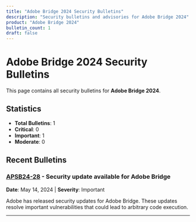 ```yaml
---
title: "Adobe Bridge 2024 Security Bulletins"
description: "Security bulletins and advisories for Adobe Bridge 2024"
product: "Adobe Bridge 2024"
bulletin_count: 1
draft: false
---
```


# Adobe Bridge 2024 Security Bulletins

This page contains all security bulletins for **Adobe Bridge 2024**.

## Statistics

- **Total Bulletins**: 1
- **Critical**: 0
- **Important**: 1
- **Moderate**: 0

## Recent Bulletins

### [APSB24-28](https://helpx.adobe.com/security/products/bridge/apsb24-28.html) - Security update available for Adobe Bridge

**Date**: May 14, 2024 | **Severity**: Important

Adobe has released security updates for Adobe Bridge. These updates resolve important vulnerabilities that could lead to arbitrary code execution.

---

